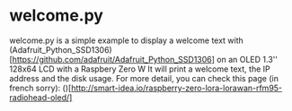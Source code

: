 welcome.py
===
welcome.py is a simple example to display a welcome text with (Adafruit_Python_SSD1306)[https://github.com/adafruit/Adafruit_Python_SSD1306] 
on an OLED 1.3'' 128x64 LCD with a Raspbery Zero W
It will print a welcome text, the IP address and the disk usage.
For more detail, you can check this page (in french sorry): ()[http://smart-idea.io/raspberry-zero-lora-lorawan-rfm95-radiohead-oled/]
